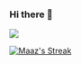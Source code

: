 ### Hi there 👋
![](https://leetcard.jacoblin.cool/Maaz_mk?theme=light,unicorn)




  
<p align="left">
  <a href="https://github.com/maazkhan101#user-activity-overview">
    <img title="Maaz's Github Streak" alt="Maaz's Streak" src="https://github-readme-streak-stats.herokuapp.com/?user=maazkhan101" />
  </a>
</p>


<!--

**maazkhan101/maazkhan101** is a ✨ _special_ ✨ repository because its `README.md` (this file) appears on your GitHub profile.

Here are some ideas to get you started:

- 🔭 I’m currently working on ...
- 🌱 I’m currently learning ...
- 👯 I’m looking to collaborate on ...
- 🤔 I’m looking for help with ...
- 💬 Ask me about ...
- 📫 How to reach me: ...
- 😄 Pronouns: ...
- ⚡ Fun fact: ...
-->
